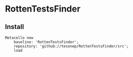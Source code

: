 # RottenTestsFinder


## Install
```
Metacello new
    baseline: 'RottenTestsFinder';
    repository: 'github://tesonep/RottenTestsFinder/src';
    load
```
